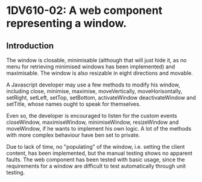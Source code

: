 # 1DV610-02: A web component representing a window.


## Introduction
The window is closable, minimisable (although that will just hide it, as no menu for retrieving minimised windows has been implemented) and maximisable. The window is also resizable in eight directions and movable.

A Javascript developer may use a few methods to modify his window, including close, minimise, maximise, moveVertically, moveHorisontally, setRight, setLeft, setTop, setBottom, activateWindow deactivateWindow and setTitle, whose names ought to speak for themselves.

Even so, the developer is encouraged to listen for the custom events closeWindow, maximiseWindow, minimiseWindow, resizeWindow and moveWindow, if he wants to implement his own logic. A lot of the methods with more complex behaviour have ben set to private.

Due to lack of time, no "populating" of the window, i.e. setting the client content, has been implemented, but the manual testing shows no apparent faults. The web component has been tested with basic usage, since the requirements for a window are difficult to test automatically through unit testing.

